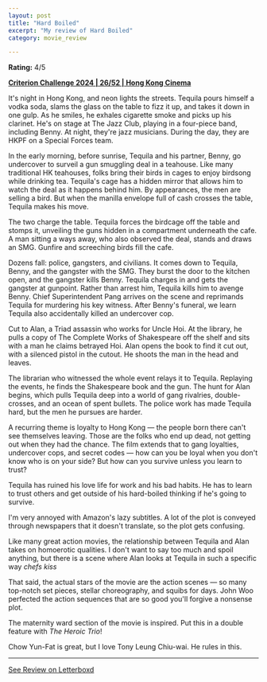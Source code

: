 ```yaml
---
layout: post
title: "Hard Boiled"
excerpt: "My review of Hard Boiled"
category: movie_review

---
```


**Rating:** 4/5

<b><a href="https://boxd.it/qWjuA/detail" title="Criterion Challenge 2024 | 26/52 | Hong Kong Cinema">Criterion Challenge 2024 | 26/52 | Hong Kong Cinema</a></b>

It's night in Hong Kong, and neon lights the streets. Tequila pours himself a vodka soda, slams the glass on the table to fizz it up, and takes it down in one gulp. As he smiles, he exhales cigarette smoke and picks up his clarinet. He's on stage at The Jazz Club, playing in a four-piece band, including Benny. At night, they're jazz musicians. During the day, they are HKPF on a Special Forces team.

In the early morning, before sunrise, Tequila and his partner, Benny, go undercover to surveil a gun smuggling deal in a teahouse. Like many traditional HK teahouses, folks bring their birds in cages to enjoy birdsong while drinking tea. Tequila's cage has a hidden mirror that allows him to watch the deal as it happens behind him. By appearances, the men are selling a bird. But when the manilla envelope full of cash crosses the table, Tequila makes his move.

The two charge the table. Tequila forces the birdcage off the table and stomps it, unveiling the guns hidden in a compartment underneath the cafe. A man sitting a ways away, who also observed the deal, stands and draws an SMG. Gunfire and screeching birds fill the cafe.

Dozens fall: police, gangsters, and civilians. It comes down to Tequila, Benny, and the gangster with the SMG. They burst the door to the kitchen open, and the gangster kills Benny. Tequila charges in and gets the gangster at gunpoint. Rather than arrest him, Tequila kills him to avenge Benny. Chief Superintendent Pang arrives on the scene and reprimands Tequila for murdering his key witness. After Benny's funeral, we learn Tequila also accidentally killed an undercover cop.

Cut to Alan, a Triad assassin who works for Uncle Hoi. At the library, he pulls a copy of The Complete Works of Shakespeare off the shelf and sits with a man he claims betrayed Hoi. Alan opens the book to find it cut out, with a silenced pistol in the cutout. He shoots the man in the head and leaves.

The librarian who witnessed the whole event relays it to Tequila. Replaying the events, he finds the Shakespeare book and the gun. The hunt for Alan begins, which pulls Tequila deep into a world
of gang rivalries, double-crosses, and an ocean of spent bullets. The police work has made Tequila hard, but the men he pursues are harder.

A recurring theme is loyalty to Hong Kong — the people born there can't see themselves leaving. Those are the folks who end up dead, not getting out when they had the chance. The film extends that to gang loyalties, undercover cops, and secret codes — how can you be loyal when you don't know who is on your side? But how can you survive unless you learn to trust?

Tequila has ruined his love life for work and his bad habits. He has to learn to trust others and get outside of his hard-boiled thinking if he's going to survive.

I'm very annoyed with Amazon's lazy subtitles. A lot of the plot is conveyed through newspapers that it doesn't translate, so the plot gets confusing.

Like many great action movies, the relationship between Tequila and Alan takes on homoerotic qualities. I don't want to say too much and spoil anything, but there is a scene where Alan looks at Tequila in such a specific way *chefs kiss*

That said, the actual stars of the movie are the action scenes — so many top-notch set pieces, stellar choreography, and squibs for days. John Woo perfected the action sequences that are so good you'll forgive a nonsense plot.

The maternity ward section of the movie is inspired. Put this in a double feature with <i>The Heroic Trio</i>!

Chow Yun-Fat is great, but I love Tony Leung Chiu-wai. He rules in this.

<hr>

[See Review on Letterboxd](https://boxd.it/6JAqPT)
